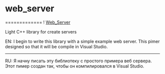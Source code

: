 # web_server
=============
! [Web_Server](https://cloud.githubusercontent.com/assets/17599033/14936187/0e09ec58-0ee9-11e6-9f62-ae5f48d223e9.jpg)

Light C++ library for create servers

EN:
I begin to write this library with a simple example web server.
This pimer designed so that it will be compile in Visual Studio.

*********************************************************************************
RU: 
Я начну писать эту библиотеку с простого примера веб сервера.
Этот пимер создан так, чтобы он компилировалcя в Visual Studio.
